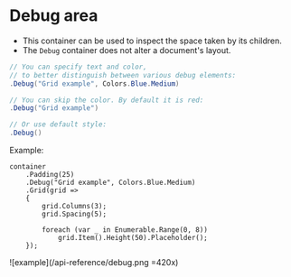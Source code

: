 # Debug area

- This container can be used to inspect the space taken by its children.
- The `Debug` container does not alter a document's layout.

```csharp
// You can specify text and color,
// to better distinguish between various debug elements:
.Debug("Grid example", Colors.Blue.Medium)

// You can skip the color. By default it is red:
.Debug("Grid example")

// Or use default style:
.Debug()
```

Example:

```csharp{4}
container
    .Padding(25)
    .Debug("Grid example", Colors.Blue.Medium)
    .Grid(grid =>
    {
        grid.Columns(3);
        grid.Spacing(5);

        foreach (var _ in Enumerable.Range(0, 8))
            grid.Item().Height(50).Placeholder();
    });
```

![example](/api-reference/debug.png =420x)